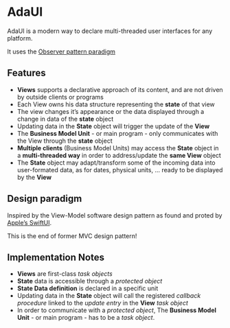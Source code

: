 # AdaUI

AdaUI is a modern way to declare multi-threaded user interfaces for any platform.

It uses the [Observer pattern paradigm](https://en.wikipedia.org/wiki/Observer_pattern)


## Features

 * **Views** supports a declarative approach of its content, and are not driven by outside clients or programs
 * Each View owns his data structure representing the **state** of that view 
 * The view changes it’s appearance or the data displayed through a change in data of the **state** object
 * Updating data in the **State** object will trigger the update of the **View**
 * The **Business Model Unit** - or main program - only communicates with the View through the **state** object
 * **Multiple clients** (Business Model Units) may access the **State** object in a **multi-threaded way** in order to address/update the **same View** object
 * The **State** object may adapt/transform some of the incoming data into user-formated data, as for dates, physical units, ... ready to be displayed by the **View** 

## Design paradigm

Inspired by the View-Model software design pattern as found and proted by [Apple’s SwiftUI](https://developer.apple.com/tutorials/swiftui).

This is the end of former MVC design pattern!


## Implementation Notes

 * **Views** are first-class _task objects_ 
 * **State** data is accessible through a _protected object_ 
 * **State Data definition** is declared in a specific unit
 * Updating data in the **State** object will call the registered _callback procedure_ linked to the *update entry* in the **View** _task object_
 * In order to communicate with a _protected object_, The **Business Model Unit** - or main program - has to be a _task object_.

 
